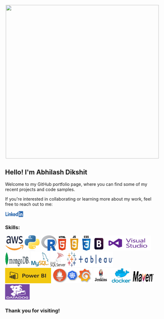 <p align="center">
  <img width="500" height="500" src="/icons/consciousness.gif">
</p>
<h2>Hello! I'm Abhilash Dikshit</h2>
<p>Welcome to my GitHub portfolio page, where you can find some of my recent projects and code samples. </p>

<p>If you're interested in collaborating or learning more about my work, feel free to reach out to me:</p>
<p align="left">
    <a href="https://www.linkedin.com/in/abhilash-dikshit" target="blank"><img align="center" src="/icons/linkedin.png" alt="abhilash-dikshit" height="20" width="60" /></a>
</p>

<h3>Skills:</h3>
<p align="left"> 
    <img width="60" height="50" src="/icons/aws.png">
    <img width="50" height="50" src="/icons/Python.png">
    <img width="50" height="50" src="/icons/R.png">
    <img width="150" height="50" src="/icons/html_css_js_bootstrap.png">
    <img width="150" height="50" src="/icons/vscode.jpg">
    <img width="80" height="50" src="/icons/Mongo.png">
    <img width="60" height="50" src="/icons/mysql.jpg">
    <img width="50" height="50" src="/icons/mssql.png">
    <img width="150" height="50" src="/icons/Tableau.png">
    <img width="150" height="50" src="/icons/powerbi.jpg">
    <img width="130" height="50" src="/icons/grafana_prometheus_kube.png">
    <img width="50" height="50" src="/icons/jenkins.jpg">
    <img width="70" height="50" src="/icons/docker.png">
    <img width="70" height="40" src="icons/maven.png">
    <img width="80" height="50" src="/icons/datadog.png">
</p>

<h3>
Thank you for visiting!
</h3>

